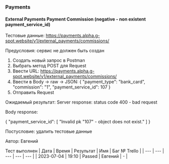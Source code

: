 ### Payments
#### External Payments Payment Commission (negative - non existent payment_service_id)

Тестовые данные: https://payments.alpha.g-spot.website/v1/external_payments/commissions/


Предусловия: сервис не должен быть создан 


1. Создать новый запрос в Postman
2. Выбрать метод POST для Request
3. Ввести URL: https://payments.alpha.g-spot.website/v1/external_payments/commissions/
4. Ввести в Body -> raw -> JSON:
{
  "payment_type": "bank_card",
  "commission": "1",
  "payment_service_id": 107
}
5. Отправить Request

Ожидаемый результат: Server response: status code 400 - bad request

Body response:

{
    "payment_service_id": [
        "Invalid pk \"107\" - object does not exist."
    ]
}


Постусловие: удалить тестовые данные

Автор: Евгений

Тест выполнен
| Дата | Время | Результат | Имя | Баг № Trello |
| --- | --- | --- | --- | --- |
| 2023-07-04 | 19:10 | Passed | Евгений | - | 